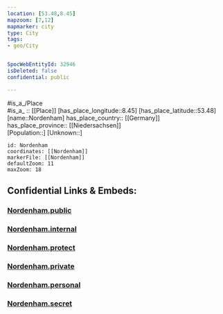 ```yaml
---
location: [53.48,8.45] 
mapzoom: [7,12] 
mapmarker: city 
type: City
tags:
- geo/City


SpocWebEntityId: 32946
isDeleted: false
confidential: public

---
```

#is_a_/Place  
#is_a_ :: [[Place]] 
[has_place_longitude::8.45] 
[has_place_latitude::53.48] 
[name::Nordenham] 
has_place_country:: [[Germany]]  
has_place_province:: [[Niedersachsen]]  
[Population::] 
[Unknown::] 


```leaflet
id: Nordenham
coordinates: [[Nordenham]] 
markerFile: [[Nordenham]] 
defaultZoom: 11 
maxZoom: 18
```


## Confidential Links & Embeds: 

### [Nordenham.public](/_public/\Earth\Continent\Europe\Europe~Central\Germany\Germany~West\Niedersachsen\counties~Niedersachsen\Wesermarsch\cities~WesermarschNordenham.public.md) 

### [Nordenham.internal](/_internal/\Earth\Continent\Europe\Europe~Central\Germany\Germany~West\Niedersachsen\counties~Niedersachsen\Wesermarsch\cities~WesermarschNordenham.internal.md) 

### [Nordenham.protect](/_protect/\Earth\Continent\Europe\Europe~Central\Germany\Germany~West\Niedersachsen\counties~Niedersachsen\Wesermarsch\cities~WesermarschNordenham.protect.md) 

### [Nordenham.private](/_private/\Earth\Continent\Europe\Europe~Central\Germany\Germany~West\Niedersachsen\counties~Niedersachsen\Wesermarsch\cities~WesermarschNordenham.private.md) 

### [Nordenham.personal](/_personal/\Earth\Continent\Europe\Europe~Central\Germany\Germany~West\Niedersachsen\counties~Niedersachsen\Wesermarsch\cities~WesermarschNordenham.personal.md) 

### [Nordenham.secret](/_secret/\Earth\Continent\Europe\Europe~Central\Germany\Germany~West\Niedersachsen\counties~Niedersachsen\Wesermarsch\cities~WesermarschNordenham.secret.md)

